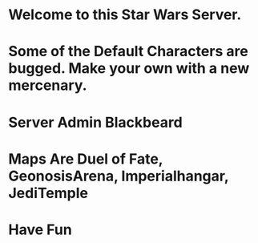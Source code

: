 # Welcome to this Star Wars Server.
# Some of the Default Characters are bugged. Make your own with a new mercenary.
# Server Admin Blackbeard
# Maps Are Duel of Fate, GeonosisArena, Imperialhangar, JediTemple
# Have Fun
